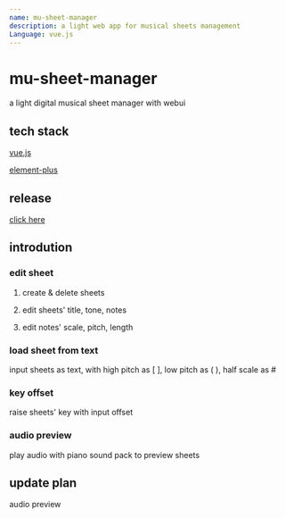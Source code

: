 ```yaml
---
name: mu-sheet-manager
description: a light web app for musical sheets management
Language: vue.js
---
```


# mu-sheet-manager

a light digital musical sheet manager with webui

## tech stack

[vue.js](https://cn.vuejs.org/guide/introduction.html)

[element-plus](https://element-plus.org/zh-CN/)

## release

[click here](https://github.com/exduke/mu-sheet-manager/releases)

## introdution

### edit sheet

1. create & delete sheets

2. edit sheets' title, tone, notes

3. edit notes' scale, pitch, length

### load sheet from text

input sheets as text, with high pitch as [ ], low pitch as ( ), half scale as #

### key offset

raise sheets' key with input offset

### audio preview

play audio with piano sound pack to preview sheets

## update plan

audio preview